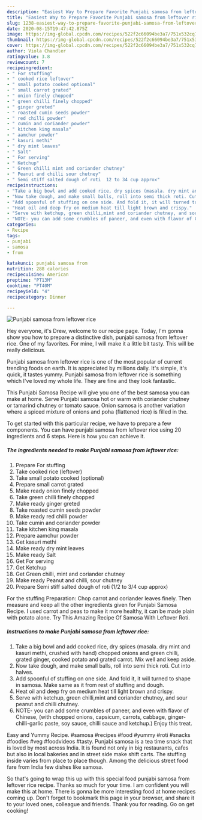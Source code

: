 ```yaml
---
description: "Easiest Way to Prepare Favorite Punjabi samosa from leftover rice"
title: "Easiest Way to Prepare Favorite Punjabi samosa from leftover rice"
slug: 1238-easiest-way-to-prepare-favorite-punjabi-samosa-from-leftover-rice
date: 2020-08-15T19:47:42.875Z
image: https://img-global.cpcdn.com/recipes/522f2c66094be3a7/751x532cq70/punjabi-samosa-from-leftover-rice-recipe-main-photo.jpg
thumbnail: https://img-global.cpcdn.com/recipes/522f2c66094be3a7/751x532cq70/punjabi-samosa-from-leftover-rice-recipe-main-photo.jpg
cover: https://img-global.cpcdn.com/recipes/522f2c66094be3a7/751x532cq70/punjabi-samosa-from-leftover-rice-recipe-main-photo.jpg
author: Viola Chandler
ratingvalue: 3.8
reviewcount: 7
recipeingredient:
- " For stuffing"
- " cooked rice leftover"
- " small potato cooked optional"
- " small carrot grated"
- " onion finely chopped"
- " green chilli finely chopped"
- " ginger greted"
- " roasted cumin seeds powder"
- " red chilli powder"
- " cumin and coriander powder"
- " kitchen king masala"
- " aamchur powder"
- " kasuri methi"
- " dry mint leaves"
- " Salt"
- " For serving"
- " Ketchup"
- " Green chilli mint and coriander chutney"
- " Peanut and chilli sour chutney"
- " Semi stiff salted dough of roti  12 to 34 cup approx"
recipeinstructions:
- "Take a big bowl and add cooked rice, dry spices (masala. dry mint and kasuri methi, crushed with hand) chopped onions and green chilli, grated ginger, cooked potato and grated carrot. Mix well and keep aside."
- "Now take dough, and make small balls, roll into semi thick roti. Cut into halves."
- "Add spoonful of stuffing on one side. And fold it, it will turned to shape in samosa. Make same as it from rest of stuffing and dough."
- "Heat oil and deep fry on medium heat till light brown and crispy."
- "Serve with ketchup, green chilli,mint and coriander chutney, and sour peanut and chilli chutney."
- "NOTE- you can add some crumbles of paneer, and even with flavor of Chinese, (with chopped onions, capsicum, carrots, cabbage, ginger-chilli-garlic paste, soy sauce, chilli sauce and ketchup.) Enjoy this treat."
categories:
- Recipe
tags:
- punjabi
- samosa
- from

katakunci: punjabi samosa from 
nutrition: 288 calories
recipecuisine: American
preptime: "PT13M"
cooktime: "PT40M"
recipeyield: "4"
recipecategory: Dinner

---
```



![Punjabi samosa from leftover rice](https://img-global.cpcdn.com/recipes/522f2c66094be3a7/751x532cq70/punjabi-samosa-from-leftover-rice-recipe-main-photo.jpg)

Hey everyone, it's Drew, welcome to our recipe page. Today, I'm gonna show you how to prepare a distinctive dish, punjabi samosa from leftover rice. One of my favorites. For mine, I will make it a little bit tasty. This will be really delicious.

Punjabi samosa from leftover rice is one of the most popular of current trending foods on earth. It is appreciated by millions daily. It's simple, it's quick, it tastes yummy. Punjabi samosa from leftover rice is something which I've loved my whole life. They are fine and they look fantastic.

This Punjabi Samosa Recipe will give you one of the best samosa you can make at home. Serve Punjabi samosa hot or warm with coriander chutney or tamarind chutney or tomato sauce. Onion samosa is another variation where a spiced mixture of onions and poha (flattened rice) is filled in the.


To get started with this particular recipe, we have to prepare a few components. You can have punjabi samosa from leftover rice using 20 ingredients and 6 steps. Here is how you can achieve it.

<!--inarticleads1-->

##### The ingredients needed to make Punjabi samosa from leftover rice:

1. Prepare  For stuffing
1. Take  cooked rice (leftover)
1. Take  small potato cooked (optional)
1. Prepare  small carrot grated
1. Make ready  onion finely chopped
1. Take  green chilli finely chopped
1. Make ready  ginger greted
1. Take  roasted cumin seeds powder
1. Make ready  red chilli powder
1. Take  cumin and coriander powder
1. Take  kitchen king masala
1. Prepare  aamchur powder
1. Get  kasuri methi
1. Make ready  dry mint leaves
1. Make ready  Salt
1. Get  For serving
1. Get  Ketchup
1. Get  Green chilli, mint and coriander chutney
1. Make ready  Peanut and chilli, sour chutney
1. Prepare  Semi stiff salted dough of roti  (1/2 to 3/4 cup approx)


For the stuffing Preparation: Chop carrot and coriander leaves finely. Then measure and keep all the other ingredients given for Punjabi Samosa Recipe. I used carrot and peas to make it more healthy, it can be made plain with potato alone. Try This Amazing Recipe Of Samosa With Leftover Roti. 

<!--inarticleads2-->

##### Instructions to make Punjabi samosa from leftover rice:

1. Take a big bowl and add cooked rice, dry spices (masala. dry mint and kasuri methi, crushed with hand) chopped onions and green chilli, grated ginger, cooked potato and grated carrot. Mix well and keep aside.
1. Now take dough, and make small balls, roll into semi thick roti. Cut into halves.
1. Add spoonful of stuffing on one side. And fold it, it will turned to shape in samosa. Make same as it from rest of stuffing and dough.
1. Heat oil and deep fry on medium heat till light brown and crispy.
1. Serve with ketchup, green chilli,mint and coriander chutney, and sour peanut and chilli chutney.
1. NOTE- you can add some crumbles of paneer, and even with flavor of Chinese, (with chopped onions, capsicum, carrots, cabbage, ginger-chilli-garlic paste, soy sauce, chilli sauce and ketchup.) Enjoy this treat.


Easy and Yummy Recipe. #samosa #recipes #food #yummy #roti #snacks #foodies #veg #foodvideos #tasty. Punjabi samosa is a tea time snack that is loved by most across India. It is found not only in big restaurants, cafes but also in local bakeries and in street side make shift carts. The stuffing inside varies from place to place though. Among the delicious street food fare from India few dishes like samosa. 

So that's going to wrap this up with this special food punjabi samosa from leftover rice recipe. Thanks so much for your time. I am confident you will make this at home. There is gonna be more interesting food at home recipes coming up. Don't forget to bookmark this page in your browser, and share it to your loved ones, colleague and friends. Thank you for reading. Go on get cooking!
